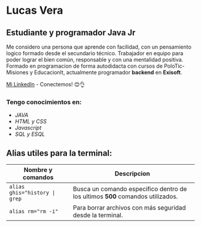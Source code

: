 # Lucas Vera
## Estudiante y programador Java Jr

Me considero una persona que aprende con facilidad, con un pensamiento logico formado desde el secundario técnico. Trabajador en equipo para poder lograr el bien 
común, responsable y con una mentalidad positiva.
Formado en programacion de forma autodidacta con cursos de PoloTic-Misiones y EducacionIt, actualmente programador **backend** en **Exisoft**.

[Mi LinkedIn](https://www.linkedin.com/in/lucas-vera/) - Conectemos! 😊👌
### Tengo conocimientos en:
- *JAVA*
- *HTML y CSS*
- *Javascript*
- *SQL y ESQL*

## Alias utiles para la terminal:
|Nombre y comandos | Descripcion |
|------------------|-------------|
|``alias ghis="history \| grep`` |Busca un comando especifico dentro de los ultimos **500** comandos utilizados. |
|`alias rm="rm -i"`| Para borrar archivos con más seguridad desde la terminal.|

